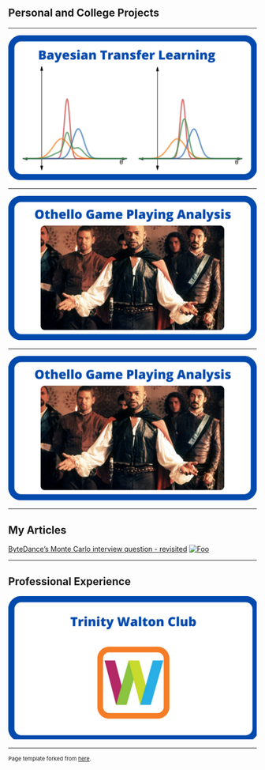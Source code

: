 ## Personal and College Projects

---

[![BTL](images/btl.png?raw=true)](http://example.net/)

---

[![Othello](images/Othello.png?raw=true)](/othello)

---

[![Othello](images/Othello.png?raw=true)](/othello)

---

## My Articles

[ByteDance’s Monte Carlo interview question - revisited](https://medium.com/@barberal/bytedance-monte-carlo-interview-question-revisited-882ea89eca0)
<a href="https://medium.com/@barberal/bytedance-monte-carlo-interview-question-revisited-882ea89eca0" rel="medium article ByteDance">![Foo](https://miro.medium.com/max/1280/0*rFu2uPAlSYKoijan.jpeg)</a>


---

## Professional Experience

[![Othello](images/twc.png?raw=true)](/walton)

---
<p style="font-size:11px">Page template forked from <a href="https://github.com/evanca/quick-portfolio">here</a>.</p>
<!-- Remove above link if you don't want to attibute -->
